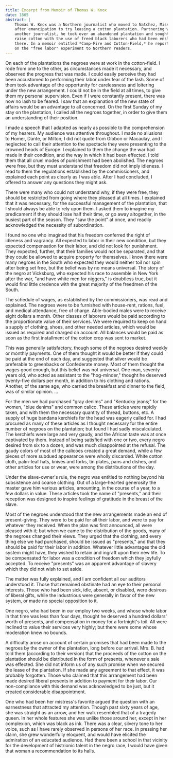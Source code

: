 ```yaml
---
title: Excerpt from Memoir of Thomas W. Knox
date: 1865
abstract: |
    Thomas W. Knox was a Northern journalist who moved to Natchez, Mississippi,
    after emancipation to try leasing a cotton plantation. Partnering with
    another journalist, he took over an abandoned plantation and sought to
    raise cotton with the use of freed black laborers who had been enslaved
    there. In a memoir entitled *Camp-Fire and Cotton-Field,* he reported
    on the "free labor" experiment to Northern readers.
---
```


On each of the plantations the negroes were at work in the cotton-field.
I rode from one to the other, as circumstances made it necessary, and
observed the progress that was made. I could easily perceive they had
been accustomed to performing their labor under fear of the lash. Some
of them took advantage of the opportunity for carelessness and loitering
under the new arrangement. I could not be in the field at all times, to
give them my personal supervision. Even if I were constantly present,
there was now no lash to be feared. I saw that an explanation of the new
state of affairs would be an advantage to all concerned. On the first
Sunday of my stay on the plantation, I called all the negroes together,
in order to give them an understanding of their position.

I made a speech that I adapted as nearly as possible to the
comprehension of my hearers. My audience was attentive throughout. I
made no allusions to Homer, Dante, or Milton; I did not quote from
Gibbon or Macaulay, and I neglected to call their attention to the
spectacle they were presenting to the crowned heads of Europe. I
explained to them the change the war had made in their condition, and
the way in which it had been effected. I told them that all cruel modes
of punishment had been abolished. The negroes were free, but they must
understand that freedom did not imply idleness. I read to them the
regulations established by the commissioners, and explained each point
as clearly as I was able. After I had concluded, I offered to answer any
questions they might ask.

There were many who could not understand why, if they were free, they
should be restricted from going where they pleased at all times. I
explained that it was necessary, for the successful management of the
plantation, that I should always be able to rely upon them. I asked them
to imagine my predicament if they should lose half their time, or go
away altogether, in the busiest part of the season. They "saw the point"
at once, and readily acknowledged the necessity of subordination.

I found no one who imagined that his freedom conferred the right of
idleness and vagrancy. All expected to labor in their new condition, but
they expected compensation for their labor, and did not look for
punishment. They expected, further, that their families would not be
separated, and that they could be allowed to acquire property for
themselves. I know there were many negroes in the South who expected
they would neither toil nor spin after being set free, but the belief
was by no means universal. The story of the negro at Vicksburg, who
expected his race to assemble in New York after the war, "and have white
men for niggers," is doubtless true, but it would find little credence
with the great majority of the freedmen of the South.

The schedule of wages, as established by the commissioners, was read and
explained. The negroes were to be furnished with house-rent, rations,
fuel, and medical attendance, free of charge. Able-bodied males were to
receive eight dollars a month. Other classes of laborers would be paid
according to the proportionate value of their services. We were required
to keep on hand a supply of clothing, shoes, and other needed articles,
which would be issued as required and charged on account. All balances
would be paid as soon as the first installment of the cotton crop was
sent to market.

This was generally satisfactory, though some of the negroes desired
weekly or monthly payments. One of them thought it would be better if
they could be paid at the end of each day, and suggested that silver
would be preferable to greenbacks or Confederate money. Most of them
thought the wages good enough, but this belief was not universal. One
man, seventy years old, who acted as assistant to the "hog-minder,"
thought he deserved twenty-five dollars per month, in addition to his
clothing and rations. Another, of the same age, who carried the
breakfast and dinner to the field, was of similar opinion. ...

For the men we had purchased "gray denims" and "Kentucky jeans;" for the
women, "blue denims" and common calico. These articles were rapidly
taken, and with them the necessary quantity of thread, buttons, etc. A
supply of huge bandana kerchiefs for the head was eagerly called for. I
had procured as many of these articles as I thought necessary for the
entire number of negroes on the plantation; but found I had sadly
miscalculated. The kerchiefs were large and very gaudy, and the African
taste was at once captivated by them. Instead of being satisfied with
one or two, every negro desired from six to a dozen, and was much
disappointed at the refusal. The gaudy colors of most of the calicoes
created a great demand, while a few pieces of more subdued appearance
were wholly discarded. White cotton cloth, palm-leaf hats, knives and
forks, tin plates, pans and dishes, and other articles for use or wear,
were among the distributions of the day.

Under the slave-owner's rule, the negro was entitled to nothing beyond
his subsistence and coarse clothing. Out of a large-hearted generosity
the master gave him various articles, amounting, in the course of a
year, to a few dollars in value. These articles took the name of
"presents," and their reception was designed to inspire feelings of
gratitude in the breast of the slave.

Most of the negroes understood that the new arrangements made an end of
present-giving. They were to be paid for all their labor, and were to
pay for whatever they received. When the plan was first announced, all
were pleased with it; but when we came to the distribution of the goods,
many of the negroes changed their views. They urged that the clothing,
and every thing else we had purchased, should be issued as "presents,"
and that they should be paid for their labor in addition. Whatever
little advantages the old system might have, they wished to retain and
ingraft upon their new life. To be compensated for labor was a condition
of freedom which they joyfully accepted. To receive "presents" was an
apparent advantage of slavery which they did not wish to set aside.

The matter was fully explained, and I am confident all our auditors
understood it. Those that remained obstinate had an eye to their
personal interests. Those who had been sick, idle, absent, or disabled,
were desirous of liberal gifts, while the industrious were generally in
favor of the new system, or made no special opposition to it.

One negro, who had been in our employ two weeks, and whose whole labor
in that time was less than four days, thought he deserved a hundred
dollars' worth of presents, and compensation in money for a fortnight's
toil. All were inclined to value their services very highly; but there
were some whose moderation knew no bounds.

A difficulty arose on account of certain promises that had been made to
the negroes by the owner of the plantation, long before our arrival.
Mrs. B. had told them (according to their version) that the proceeds of
the cotton on the plantation should be distributed in the form of
presents, whenever a sale was effected. She did not inform us of any
such promise when we secured the lease of the plantation. If she made
any agreement to that effect, it was probably forgotten. Those who
claimed that this arrangement had been made desired liberal presents in
addition to payment for their labor. Our non-compliance with this demand
was acknowledged to be just, but it created considerable disappointment.

One who had been her mistress's favorite argued the question with an
earnestness that attracted my attention. Though past sixty years of age,
she was straight as an arrow, and her walk resembled that of a tragedy
queen. In her whole features she was unlike those around her, except in
her complexion, which was black as ink. There was a clear, silvery tone
to her voice, such as I have rarely observed in persons of her race. In
pressing her claim, she grew wonderfully eloquent, and would have
elicited the admiration of an educated audience. Had there been a school
in that vicinity for the development of histrionic talent in the negro
race, I would have given that woman a recommendation to its halls.

